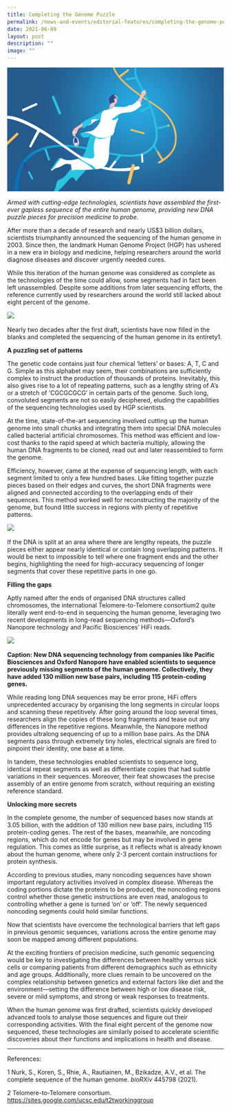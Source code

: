 ```yaml
---
title: Completing the Genome Puzzle
permalink: /news-and-events/editorial-features/completing-the-genome-puzzle/
date: 2021-06-09
layout: post
description: ""
image: ""
---
```

![](/images/Resources/Editorial%20Features/2021/shutterstock_1935248822_resized.jpg)

_Armed with cutting-edge technologies, scientists have assembled the first-ever gapless sequence of the entire human genome, providing new DNA puzzle pieces for precision medicine to probe._

After more than a decade of research and nearly US$3 billion dollars, scientists triumphantly announced the sequencing of the human genome in 2003. Since then, the landmark Human Genome Project (HGP) has ushered in a new era in biology and medicine, helping researchers around the world diagnose diseases and discover urgently needed cures.

While this iteration of the human genome was considered as complete as the technologies of the time could allow, some segments had in fact been left unassembled. Despite some additions from later sequencing efforts, the reference currently used by researchers around the world still lacked about eight percent of the genome.

![](https://www.npm.sg/wp-content/uploads/2021/07/PRECISE_Genomic-Puzzle-Part-1-1024x596.jpg)

Nearly two decades after the first draft, scientists have now filled in the blanks and completed the sequencing of the human genome in its entirety1.

**A puzzling set of patterns**

The genetic code contains just four chemical ‘letters’ or bases: A, T, C and G. Simple as this alphabet may seem, their combinations are sufficiently complex to instruct the production of thousands of proteins. Inevitably, this also gives rise to a lot of repeating patterns, such as a lengthy string of A’s or a stretch of ‘CGCGCGCG’ in certain parts of the genome. Such long, convoluted segments are not so easily deciphered, eluding the capabilities of the sequencing technologies used by HGP scientists.

At the time, state-of-the-art sequencing involved cutting up the human genome into small chunks and integrating them into special DNA molecules called bacterial artificial chromosomes. This method was efficient and low-cost thanks to the rapid speed at which bacteria multiply, allowing the human DNA fragments to be cloned, read out and later reassembled to form the genome.

Efficiency, however, came at the expense of sequencing length, with each segment limited to only a few hundred bases. Like fitting together puzzle pieces based on their edges and curves, the short DNA fragments were aligned and connected according to the overlapping ends of their sequences. This method worked well for reconstructing the majority of the genome, but found little success in regions with plenty of repetitive patterns.

![](https://www.npm.sg/wp-content/uploads/2021/07/PRECISE_Genomic-Puzzle-Part-2-1024x546.jpg)

If the DNA is split at an area where there are lengthy repeats, the puzzle pieces either appear nearly identical or contain long overlapping patterns. It would be next to impossible to tell where one fragment ends and the other begins, highlighting the need for high-accuracy sequencing of longer segments that cover these repetitive parts in one go.

**Filling the gaps**

Aptly named after the ends of organised DNA structures called chromosomes, the international Telomere-to-Telomere consortium2 quite literally went end-to-end in sequencing the human genome, leveraging two recent developments in long-read sequencing methods—Oxford’s Nanopore technology and Pacific Biosciences’ HiFi reads.

![](https://www.npm.sg/wp-content/uploads/2021/07/PRECISE_Genomic-Puzzle-Part-3-947x1024.jpg)

**Caption: New DNA sequencing technology from companies like Pacific Biosciences and Oxford Nanopore have enabled scientists to sequence previously missing segments of the human genome. Collectively, they have added 130 million new base pairs, including 115 protein-coding genes.**

While reading long DNA sequences may be error prone, HiFi offers unprecedented accuracy by organising the long segments in circular loops and scanning these repetitively. After going around the loop several times, researchers align the copies of these long fragments and tease out any differences in the repetitive regions. Meanwhile, the Nanopore method provides ultralong sequencing of up to a million base pairs. As the DNA segments pass through extremely tiny holes, electrical signals are fired to pinpoint their identity, one base at a time.

In tandem, these technologies enabled scientists to sequence long, identical repeat segments as well as differentiate copies that had subtle variations in their sequences. Moreover, their feat showcases the precise assembly of an entire genome from scratch, without requiring an existing reference standard.

**Unlocking more secrets**

In the complete genome, the number of sequenced bases now stands at 3.05 billion, with the addition of 130 million new base pairs, including 115 protein-coding genes. The rest of the bases, meanwhile, are noncoding regions, which do not encode for genes but may be involved in gene regulation. This comes as little surprise, as it reflects what is already known about the human genome, where only 2-3 percent contain instructions for protein synthesis.

According to previous studies, many noncoding sequences have shown important regulatory activities involved in complex disease. Whereas the coding portions dictate the proteins to be produced, the noncoding regions control whether those genetic instructions are even read, analogous to controlling whether a gene is turned ‘on’ or ‘off’. The newly sequenced noncoding segments could hold similar functions.

Now that scientists have overcome the technological barriers that left gaps in previous genomic sequences, variations across the entire genome may soon be mapped among different populations.

At the exciting frontiers of precision medicine, such genomic sequencing would be key to investigating the differences between healthy versus sick cells or comparing patients from different demographics such as ethnicity and age groups. Additionally, more clues remain to be uncovered on the complex relationship between genetics and external factors like diet and the environment—setting the difference between high or low disease risk, severe or mild symptoms, and strong or weak responses to treatments.

When the human genome was first drafted, scientists quickly developed advanced tools to analyse those sequences and figure out their corresponding activities. With the final eight percent of the genome now sequenced, these technologies are similarly poised to accelerate scientific discoveries about their functions and implications in health and disease.

* * *

References:

1 Nurk, S., Koren, S., Rhie, A., Rautiainen, M., Bzikadze, A.V., et al. The complete sequence of the human genome. _bioRXiv_ 445798 (2021).

2 Telomere-to-Telomere consortium. https://sites.google.com/ucsc.edu/t2tworkinggroup